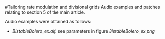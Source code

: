 #Tailoring rate modulation and divisional grids
Audio examples and patches relating to section 5 of the main article.

Audio examples were obtained as follows:

* *BistableBolero_ex.aif*: see parameters in figure *BistableBolero_ex.png* 

